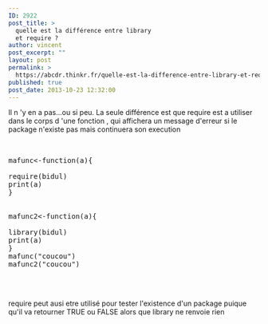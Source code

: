 ```yaml
---
ID: 2922
post_title: >
  quelle est la différence entre library
  et require ?
author: vincent
post_excerpt: ""
layout: post
permalink: >
  https://abcdr.thinkr.fr/quelle-est-la-difference-entre-library-et-require/
published: true
post_date: 2013-10-23 12:32:00
---
```

<p>Il n 'y en a pas...ou si peu. La seule différence est que require est a utiliser dans le corps d 'une fonction , qui affichera un message d'erreur si le package n'existe pas mais continuera son execution</p> <pre><br /><br />mafunc&lt;-function(a){<br /><br />require(bidul)<br />print(a)<br />}<br /><br /><br />mafunc2&lt;-function(a){<br /><br />library(bidul)<br />print(a)<br />}<br />mafunc("coucou")<br />mafunc2("coucou")<br /><br /> <br /> </pre>
<p> require peut ausi etre utilisé pour tester l'existence d'un package puique qu'il va retourner TRUE ou FALSE alors que library ne renvoie rien </p>